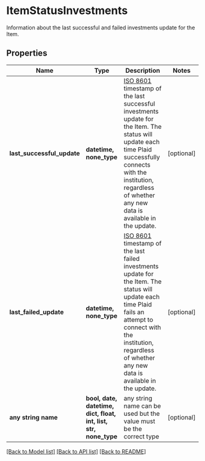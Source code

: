 # ItemStatusInvestments

Information about the last successful and failed investments update for the Item.

## Properties
Name | Type | Description | Notes
------------ | ------------- | ------------- | -------------
**last_successful_update** | **datetime, none_type** | [ISO 8601](https://wikipedia.org/wiki/ISO_8601) timestamp of the last successful investments update for the Item. The status will update each time Plaid successfully connects with the institution, regardless of whether any new data is available in the update. | [optional] 
**last_failed_update** | **datetime, none_type** | [ISO 8601](https://wikipedia.org/wiki/ISO_8601) timestamp of the last failed investments update for the Item. The status will update each time Plaid fails an attempt to connect with the institution, regardless of whether any new data is available in the update. | [optional] 
**any string name** | **bool, date, datetime, dict, float, int, list, str, none_type** | any string name can be used but the value must be the correct type | [optional]

[[Back to Model list]](../README.md#documentation-for-models) [[Back to API list]](../README.md#documentation-for-api-endpoints) [[Back to README]](../README.md)


